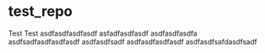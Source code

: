 # test_repo
Test
Test
asdfasdfasdfasdf
asfadfasdfasdf
asdfasdfasdfa
asdfsadfasdfasdfasdf
asdfasdfsadf
asdfasdfasdfasdf
asdfasdfsafdasdfsadf
